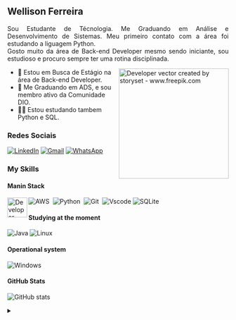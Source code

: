<!---Apresentation--->
## Wellison Ferreira

<p align="justify"> Sou Estudante de Técnologia. Me Graduando em Análise e Desenvolvimento de Sistemas. Meu primeiro contato com a área foi estudando a liguagem Python.
<br>
Gosto muito da área de Back-end Developer mesmo sendo iniciante, sou estudioso e procuro sempre ter uma rotina disciplinada.
<!---illustration--->
<p>
  <img align="right" alt="Developer vector created by storyset - www.freepik.com" height="250" src="https://64.media.tumblr.com/54805606e41234da265775f4ee8631ef/41d4a35f37c5abf1-f6/s1280x1920/c86995ddee2840dabfff99995367a58ed1382687.gif">
<p/>
<!---interests---> 
  
- 🔭 Estou em Busca de Estágio na área de Back-end Developer.
- 🌱 Me Graduando em ADS, e sou membro ativo da Comunidade DIO. 
- 👨‍🎓 Estou estudando tambem Python e SQL.

<!---contact--->
### Redes Sociais
[![LinkedIn](https://img.shields.io/badge/LinkedIn-0077B5?style=for-the-badge&logo=linkedin&logoColor=white)](linkedin.com/in/wellison-ferreira-53490814b)
[![Gmail](https://img.shields.io/badge/Gmail-333333?style=for-the-badge&logo=gmail&logoColor=red)](mailto:welsp2010@gmail.com)
[![WhatsApp](https://img.shields.io/badge/WhatsApp-25D366?style=for-the-badge&logo=whatsapp&logoColor=white)](https://wa.me/5511987599722)


<!---SkillS--->  
<div align="left">
  
  ### My Skills

  #### Manin Stack
  
  <img align="left" alt="Developer vector created by storyset - www.freepik.com" height="45" src="https://images.credly.com/size/110x110/images/73e4a58b-a8ef-41a3-a7db-9183dd269882/image.png">
  
  ![AWS](https://img.shields.io/badge/Amazon_AWS-FF9900?style=for-the-badge&logo=amazonaws&logoColor=white)&nbsp;
  ![Python](https://img.shields.io/badge/Python-14354C?style=for-the-badge&logo=python&logoColor=white)&nbsp;
  ![Git](https://img.shields.io/badge/GIT-E44C30?style=for-the-badge&logo=git&logoColor=white)&nbsp;
  ![Vscode](https://img.shields.io/badge/Vscode-007ACC?style=for-the-badge&logo=visual-studio-code&logoColor=white)
  ![SQLite](https://img.shields.io/badge/SQLite-000?style=for-the-badge&logo=sqlite&logoColor=07405E)
  


  #### Studying at the moment
  
  ![Java](https://img.shields.io/badge/java-%23ED8B00.svg?style=for-the-badge&logo=openjdk&logoColor=white)
  ![Linux](https://img.shields.io/badge/Linux-000?style=for-the-badge&logo=linux&logoColor=FCC624)

  
  #### Operational system
  ![Windows](https://img.shields.io/badge/Windows-000?style=for-the-badge&logo=windows&logoColor=2CA5E0)
 
</div>

<!---GitStats--->
#### GitHub Stats
![GitHub stats](https://github-readme-stats-git-masterrstaa-rickstaa.vercel.app/api?username=WellFl&hide_title=true&show_icons=true&include_all_commits=false&count_private=true&line_height=25&hide=issues&bg_color=000&title_color=00779A&text_color=FFF&border_radius=3&border_color=#6495EDc&icon_color=FF00F6&theme=#radical)


<details align="left">
  <summary></summary> 
 
  - Badges by <a href="https://shields.io/">shields.io</a><br>
  - GitHub Stats by <a href="https://github.com/anuraghazra/github-readme-stats">anuraghazra</a>
  

</details>
